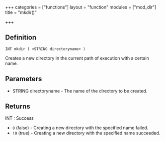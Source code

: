 +++
categories = ["functions"]
layout = "function"
modules = ["mod_dir"]
title = "mkdir()"

+++

## Definition

    INT mkdir ( <STRING directoryname> )

Creates a new directory in the current path of execution with a certain name.

## Parameters

- STRING directoryname - The name of the directory to be created.

## Returns

INT : Success

- `0` (false) - Creating a new directory with the specified name failed.
- `!0` (true)  - Creating a new directory with the specified name succeeded.
